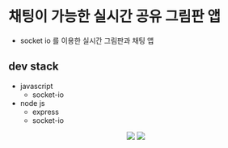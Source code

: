 # 채팅이 가능한 실시간 공유 그림판 앱

- socket io 를 이용한 실시간 그림판과 채팅 앱

## dev stack

- javascript
	- socket-io
- node js
	- express
	- socket-io

<p align="center">
<img src="https://user-images.githubusercontent.com/48249549/107875730-01c2df00-6f05-11eb-99f0-11608ae4858a.png">
<img src="https://user-images.githubusercontent.com/48249549/107875734-0a1b1a00-6f05-11eb-90cf-f85d29bb2dd7.png">
</p>